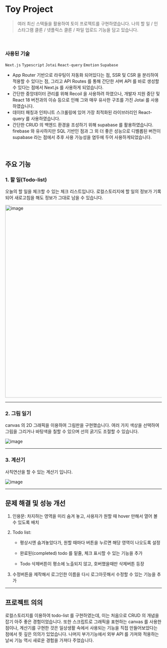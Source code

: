 # Toy Project

>여러 최신 스택들을 활용하여 토이 프로젝트를 구현하였습니다. 
나의 할 일 / 인스타그램 클론 / 넷플릭스 클론 / 파일 업로드 기능을 담고 있습니다.

<br>

### 사용된 기술
`Next.js` `Typescript` `Jotai` `React-query` `Emotion` `Supabase`
- App Router 기반으로 라우팅이 자동화 되어있다는 점, SSR 및 CSR 을 분리하여 적용할 수 있다는 점, 그리고 API Routes 를 통해 간단한 서버 API 를 바로 생성할 수 있다는 점에서 Next.js 를 사용하게 되었습니다.
- 간단한 중앙데이터 관리를 위해 Recoil 을 사용하려 하였으나, 개발자 지원 중단 및 React 18 버전과의 이슈 등으로 인해 그와 매우 유사한 구조를 가진 Jotai 를 사용하였습니다.
- 데이터 패칭과 인피니트 스크롤링에 있어 가장 최적화된 라이브러리인 React-query 를 사용하였습니다.
- 간단한 CRUD 의 백엔드 환경을 조성하기 위해 supabase 를 활용하였습니다. 
firebase 와 유사하지만 SQL 기반인 점과 그 외 더 좋은 성능으로 디벨롭된 버전이 supabase 라는 점에서 추후 사용 가능성을 염두에 두어 사용하게되었습니다.


<br>

## 주요 기능

### 1. 할 일(Todo-list)
오늘의 할 일을 체크할 수 있는 체크 리스트입니다. 로컬스토리지에 할 일의 정보가 기록되어 새로고침을 해도 정보가 그대로 남을 수 있습니다.

<img width="1358" height="619" alt="image" src="https://github.com/user-attachments/assets/90ea9a76-a838-4c69-ae36-729e526d3e33" />

---

### 2. 그림 일기

canvas 의 2D 그래픽을 이용하여 그림판을 구현했습니다.
여러 가지 색상을 선택하여 그림을 그리거나 바탕색을 칠할 수 있으며 선의 굵기도 조절할 수 있습니다. 

![image](https://user-images.githubusercontent.com/83049523/169799601-11ebf5a0-5f4a-49b9-b7eb-8cf8eb547f48.png)

---

### 3. 계산기

사칙연산을 할 수 있는 계산기 입니다. 

![image](https://user-images.githubusercontent.com/83049523/169800523-5595c115-2ccc-47cf-bb06-c21ac5b3a244.png)


---

## 문제 해결 및 성능 개선

1. 인용문: 차지하는 영역을 미리 숨겨 놓고, 사용자가 원할 때 hover 만해서 열어 볼 수 있도록 배치

2. Todo list:
    - 평상시엔 숨겨놓았다가, 원할 때마다 버튼을 누르면 해당 영역이 나오도록 설정

    - 완료된(completed) todo 를 밑줄, 체크 표시할 수 있는 기능을 추가

    - Todo 삭제버튼이 평소에 노출되지 않고, 호버했을때만 삭제버튼 등장

4. 수정버튼을 제작해서 로그인한 이름을 다시 로그아웃해서 수정할 수 있는 기능을 추가

---

## 프로젝트 의의
로컬스토리지를 이용하여 todo-list 를 구현하였는데, 이는 처음으로 CRUD 의 개념을 잡기 아주 좋은 경험이었습니다. 또한 스크립트로 그래픽을 표현하는 canvas 를 사용한 점이나, 계산기를 구현한 것은 일상생활 속에서 사용되는 기능을 직접 만들어보았다는 점에서 뜻 깊은 의의가 있었습니다. 나머지 부가기능에서 외부 API 를 가져와 적용하는 날씨 기능 역시 새로운 경험을 가져다 주었습니다.
